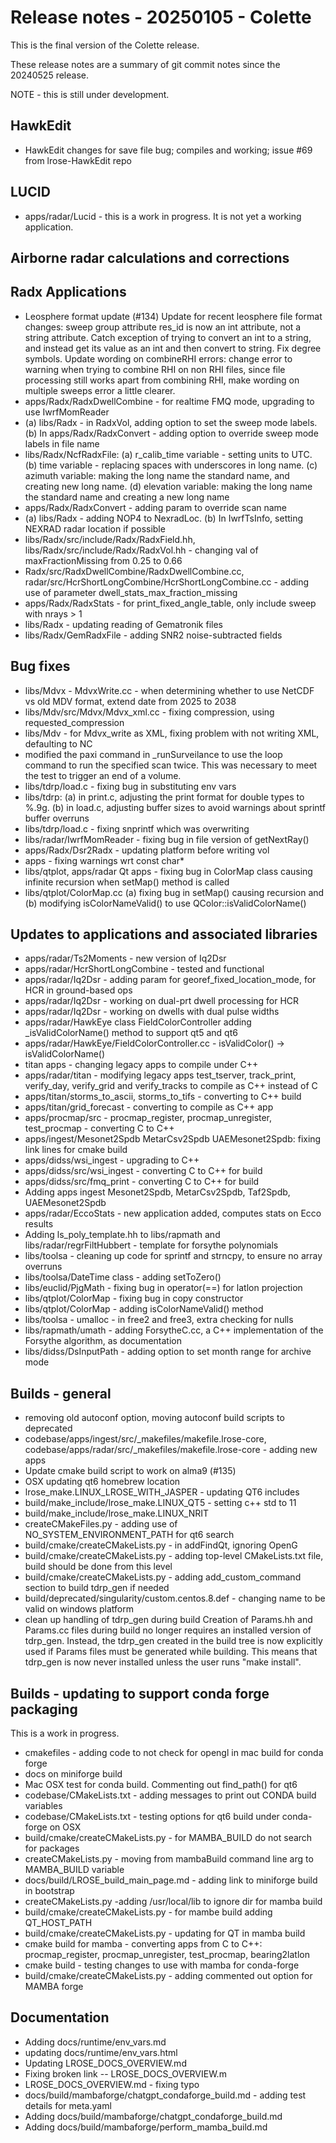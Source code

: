 ﻿# Release notes - 20250105 - Colette

This is the final version of the Colette release.

These release notes are a summary of git commit notes since the 20240525 release.

NOTE - this is still under development.

## HawkEdit

* HawkEdit changes for save file bug; compiles and working; issue #69 from lrose-HawkEdit repo

## LUCID

* apps/radar/Lucid - this is a work in progress. It is not yet a working application.

## Airborne radar calculations and corrections

## Radx Applications

* Leosphere format update (#134) Update for recent leosphere file format changes: sweep group attribute res_id is now an int attribute, not a string attribute. Catch exception of trying to convert an int to a string, and instead get its value as an int and then convert to string.  Fix degree symbols.   Update wording on combineRHI errors: change error to warning when trying to combine RHI on non RHI files, since file processing still works apart from combining RHI, make wording on multiple sweeps error a little clearer.
* apps/Radx/RadxDwellCombine - for realtime FMQ mode, upgrading to use IwrfMomReader
* (a) libs/Radx - in RadxVol, adding option to set the sweep mode labels. (b) In apps/Radx/RadxConvert - adding option to override sweep mode labels in file name
* libs/Radx/NcfRadxFile: (a) r_calib_time variable - setting units to UTC. (b) time variable - replacing spaces with underscores in long name. (c) azimuth variable: making the long name the standard name, and creating new long name. (d) elevation variable: making the long name the standard name and creating a new long name
* apps/Radx/RadxConvert - adding param to override scan name
* (a) libs/Radx - adding NOP4 to NexradLoc. (b) In IwrfTsInfo, setting NEXRAD radar location if possible
* libs/Radx/src/include/Radx/RadxField.hh, libs/Radx/src/include/Radx/RadxVol.hh - changing val of maxFractionMissing from 0.25 to 0.66
* Radx/src/RadxDwellCombine/RadxDwellCombine.cc, radar/src/HcrShortLongCombine/HcrShortLongCombine.cc - adding use of parameter dwell_stats_max_fraction_missing
* apps/Radx/RadxStats - for print_fixed_angle_table, only include sweep with nrays > 1
* libs/Radx - updating reading of Gematronik files
* libs/Radx/GemRadxFile - adding SNR2 noise-subtracted fields

## Bug fixes

* libs/Mdvx - MdvxWrite.cc - when determining whether to use NetCDF vs old MDV format, extend date from 2025 to 2038
* libs/Mdv/src/Mdvx/Mdvx_xml.cc - fixing compression, using requested_compression
* libs/Mdv - for Mdvx_write as XML, fixing problem with not writing XML, defaulting to NC
* modified the paxi command in _runSurveilance to use the loop command to run  the specified scan twice. This was necessary to meet the test to trigger an  end of a volume.
* libs/tdrp/load.c - fixing bug in substituting env vars
* libs/tdrp: (a) in print.c, adjusting the print format for double types to %.9g. (b) in load.c, adjusting buffer sizes to avoid warnings about sprintf buffer overruns
* libs/tdrp/load.c - fixing snprintf which was overwriting
* libs/radar/IwrfMomReader - fixing bug in file version of getNextRay()
* apps/Radx/Dsr2Radx - updating platform before writing vol
* apps - fixing warnings wrt const char*
* libs/qtplot, apps/radar Qt apps - fixing bug in ColorMap class causing infinite recursion when setMap() method is called
* libs/qtplot/ColorMap.cc (a) fixing bug in setMap() causing recursion and (b) modifying isColorNameValid() to use QColor::isValidColorName()

## Updates to applications and associated libraries

* apps/radar/Ts2Moments - new version of Iq2Dsr
* apps/radar/HcrShortLongCombine - tested and functional
* apps/radar/Iq2Dsr - adding param for georef_fixed_location_mode, for HCR in ground-based ops
* apps/radar/Iq2Dsr - working on dual-prt dwell processing for HCR
* apps/radar/Iq2Dsr - working on dwells with dual pulse widths
* apps/radar/HawkEye class FieldColorController adding _isValidColorName() method to support qt5 and qt6
* apps/radar/HawkEye/FieldColorController.cc - isValidColor() -> isValidColorName()
* titan apps - changing legacy apps to compile under C++
* apps/radar/titan - modifying legacy apps test_tserver, track_print, verify_day, verify_grid and verify_tracks to compile as C++ instead of C
* apps/titan/storms_to_ascii, storms_to_tifs - converting to C++ build
* apps/titan/grid_forecast - converting to compile as C++ app
* apps/procmap/src - procmap_register, procmap_unregister, test_procmap - converting C to C++
* apps/ingest/Mesonet2Spdb MetarCsv2Spdb UAEMesonet2Spdb: fixing link lines for cmake build
* apps/didss/wsi_ingest - upgrading to C++
* apps/didss/src/wsi_ingest - converting C to C++ for build
* apps/didss/src/fmq_print - converting C to C++ for build
* Adding apps ingest Mesonet2Spdb, MetarCsv2Spdb, Taf2Spdb, UAEMesonet2Spdb
* apps/radar/EccoStats - new application added, computes stats on Ecco results
* Adding ls_poly_template.hh to libs/rapmath and libs/radar/regrFiltHubbert - template for forsythe polynomials
* libs/toolsa - cleaning up code for sprintf and strncpy, to ensure no array overruns
* libs/toolsa/DateTime class - adding setToZero()
* libs/euclid/PjgMath - fixing bug in operator(==) for latlon projection
* libs/qtplot/ColorMap - fixing bug in copy constructor
* libs/qtplot/ColorMap - adding isColorNameValid() method
* libs/toolsa - umalloc - in free2 and free3, extra checking for nulls
* libs/rapmath/umath - adding ForsytheC.cc, a C++ implementation of the Forsythe algorithm, as documentation
* libs/didss/DsInputPath - adding option to set month range for archive mode

## Builds - general

* removing old autoconf option, moving autoconf build scripts to deprecated
* codebase/apps/ingest/src/_makefiles/makefile.lrose-core, codebase/apps/radar/src/_makefiles/makefile.lrose-core - adding new apps
* Update cmake build script to work on alma9 (#135)
* OSX updating qt6 homebrew location
* lrose_make.LINUX_LROSE_WITH_JASPER - updating QT6 includes
* build/make_include/lrose_make.LINUX_QT5 - setting c++ std to 11
* build/make_include/lrose_make.LINUX_NRIT
* createCMakeFiles.py - adding use of NO_SYSTEM_ENVIRONMENT_PATH for qt6 search
* build/cmake/createCMakeLists.py - in addFindQt, ignoring OpenG
* build/cmake/createCMakeLists.py - adding top-level CMakeLists.txt file, build should be done from this level
* build/cmake/createCMakeLists.py - adding add_custom_command section to build tdrp_gen if needed
* build/deprecated/singularity/custom.centos.8.def - changing name to be valid on windows platform
* clean up handling of tdrp_gen during build
  Creation of Params.hh and Params.cc files during build no longer
  requires an installed version of tdrp_gen. Instead, the tdrp_gen
  created in the build tree is now explicitly used if Params files must 
  be generated while building.
  This means that tdrp_gen is now never installed unless the user 
  runs "make install".

## Builds - updating to support conda forge packaging

This is a work in progress.

* cmakefiles - adding code to not check for opengl in mac build for conda forge
* docs on miniforge build
* Mac OSX test for conda build. Commenting out find_path() for qt6
* codebase/CMakeLists.txt - adding messages to print out CONDA build variables
* codebase/CMakeLists.txt - testing options for qt6 build under conda-forge on OSX
* build/cmake/createCMakeLists.py - for MAMBA_BUILD do not search for packages
* createCMakeLists.py - moving from mambaBuild command line arg to MAMBA_BUILD variable
* docs/build/LROSE_build_main_page.md - adding link to miniforge build in bootstrap
* createCMakeLists.py -adding /usr/local/lib to ignore dir for mamba build
* build/cmake/createCMakeLists.py - for mambe build adding QT_HOST_PATH
* build/cmake/createCMakeLists.py - updating for QT in mamba build
* cmake build for mamba - converting apps from C to C++: procmap_register, procmap_unregister, test_procmap, bearing2latlon
* cmake build - testing changes to use with mamba for conda-forge
* build/cmake/createCMakeLists.py - adding commented out option for MAMBA forge

## Documentation

* Adding docs/runtime/env_vars.md
* updating docs/runtime/env_vars.html
* Updating LROSE_DOCS_OVERVIEW.md
* Fixing broken link -- LROSE_DOCS_OVERVIEW.m
* LROSE_DOCS_OVERVIEW.md - fixing typo
* docs/build/mambaforge/chatgpt_condaforge_build.md - adding test details for meta.yaml
* Adding docs/build/mambaforge/chatgpt_condaforge_build.md
* Adding docs/build/mambaforge/perform_mamba_build.md



